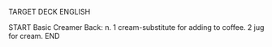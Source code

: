TARGET DECK
ENGLISH

START
Basic
Creamer
Back: n. 1 cream-substitute for adding to coffee. 2 jug for cream.
END
